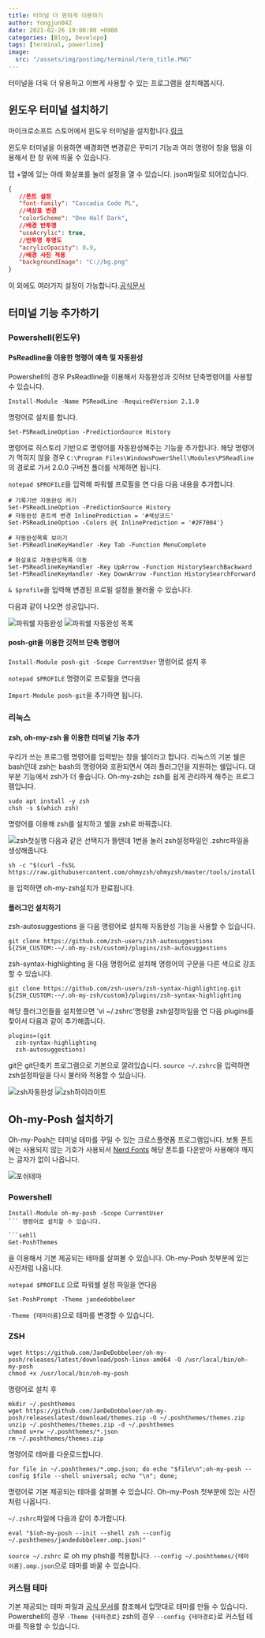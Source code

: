 ```yaml
---
title: 터미널 더 편하게 이용하기
author: Yongjun042
date: 2021-02-26 19:00:00 +0900
categories: [Blog, Develope]
tags: [terminal, powerline]
image:
  src: "/assets/img/postimg/terminal/term_title.PNG"
---
```


터미널을 더욱 더 유용하고 이쁘게 사용할 수 있는 프로그램을 설치해봅시다.

## 윈도우 터미널 설치하기

마이크로소프트 스토어에서 윈도우 터미널을 설치합니다.[링크](https://www.microsoft.com/ko-kr/p/windows-terminal/9n0dx20hk701?activetab=pivot:overviewtab "링크")

윈도우 터미널을 이용하면 배경화면 변경같은 꾸미기 기능과 여러 명령어 창을 탭을 이용해서 한 창 위에 띄울 수 있습니다.

탭 +옆에 있는 아래 화살표를 눌러 설정을 열 수 있습니다. json파일로 되어있습니다.

 ``` json 
{
    //폰트 설정
    "font-family": "Cascadia Code PL",
    //색상표 변경
    "colorScheme": "One Half Dark",
    //배경 반투명
    "useAcrylic": true,
    //반투명 투명도
    "acrylicOpacity": 0.9,
    //배경 사진 적용
    "backgroundImage": "C://bg.png"
}
 ``` 

이 외에도 여러가지 설정이 가능합니다.[공식문서](https://docs.microsoft.com/ko-kr/windows/terminal/customize-settings/profile-general "공식문서")


## 터미널 기능 추가하기

### Powershell(윈도우)

#### PsReadline을 이용한 명령어 예측 및 자동완성

Powershell의 경우 PsReadline을 이용해서 자동완성과 깃허브 단축명령어를 사용할 수 있습니다.

```shell
Install-Module -Name PSReadLine -RequiredVersion 2.1.0
```

명령어로 설치를 합니다.

```shell
Set-PSReadLineOption -PredictionSource History
```

명령어로 히스토리 기반으로 명령어를 자동완성해주는 기능을 추가합니다. 해당 명령어가 먹히지 않을 경우 `C:\Program Files\WindowsPowerShell\Modules\PSReadline`의 경로로 가서 2.0.0 구버전 폴더를 삭제하면 됩니다.

`notepad $PROFILE`을 입력해 파워쉘 프로필을 연 다음 다음 내용을 추가합니다.

```shell
# 기록기반 자동완성 켜기
Set-PSReadLineOption -PredictionSource History
# 자동완성 폰트색 변경 InlinePrediction = '#색상코드'
Set-PSReadLineOption -Colors @{ InlinePrediction = '#2F7004'}

# 자동완성목록 보이기
Set-PSReadlineKeyHandler -Key Tab -Function MenuComplete

# 화살표로 자동완성목록 이동
Set-PSReadlineKeyHandler -Key UpArrow -Function HistorySearchBackward
Set-PSReadlineKeyHandler -Key DownArrow -Function HistorySearchForward
```

`& $profile`을 입력해 변경된 프로필 설정을 불러올 수 있습니다.

다음과 같이 나오면 성공입니다.

![파워쉘 자동완성](/assets/img/postimg/terminal/ps_autocomplete.PNG "파워쉘 자동완성")
![파워쉘 자동완성 목록](/assets/img/postimg/terminal/ps_suggest.PNG "파워쉘 자동완성 목록")

#### posh-git을 이용한 깃허브 단축 명령어

`Install-Module posh-git -Scope CurrentUser` 명령어로 설치 후

`notepad $PROFILE` 명령어로 프로필을 연다음

`Import-Module posh-git`을 추가하면 됩니다.

### 리눅스

#### zsh, oh-my-zsh 을 이용한 터미널 기능 추가

우리가 쓰는 프로그램 명령어를 입력받는 창을 쉘이라고 합니다.
리눅스의 기본 쉘은 bash인데 zsh는 bash의 명령어와 호환되면서 여러 플러그인을 지원하는 쉘입니다. 대부분 기능에서 zsh가 더 좋습니다. Oh-my-zsh는 zsh를 쉽게 관리하게 해주는 프로그램입니다.

```shell
sudo apt install -y zsh
chsh -s $(which zsh)
```

명령어를 이용해 zsh를 설치하고 쉘을 zsh로 바꿔줍니다.

![zsh첫실행](/assets/img/postimg/terminal/zsh_first.PNG "zsh첫실행")
다음과 같은 선택지가 뜰텐데 1번을 눌러 zsh설정파일인 .zshrc파일을 생성해줍니다.

```sehll
sh -c "$(curl -fsSL https://raw.githubusercontent.com/ohmyzsh/ohmyzsh/master/tools/install.sh)"
```

을 입력하면 oh-my-zsh설치가 완료됩니다.

#### 플러그인 설치하기

zsh-autosuggestions 을 다음 명령어로 설치해 자동완성 기능을 사용할 수 있습니다.

```shell
git clone https://github.com/zsh-users/zsh-autosuggestions ${ZSH_CUSTOM:-~/.oh-my-zsh/custom}/plugins/zsh-autosuggestions
```

zsh-syntax-highlighting 을 다음 명령어로 설치해 명령어의 구문을 다른 색으로 강조할 수 있습니다.

```shell
git clone https://github.com/zsh-users/zsh-syntax-highlighting.git ${ZSH_CUSTOM:-~/.oh-my-zsh/custom}/plugins/zsh-syntax-highlighting
```

해당 플러그인들을 설치했으면 'vi ~/.zshrc'명령올 zsh설정파일을 연 다음 plugins를 찾아서 다음과 같이 추가해줍니다.

```shell
plugins=(git
  zsh-syntax-highlighting
  zsh-autosuggestions)
```

git은 git단축키 프로그램으로 기본으로 깔려있습니다.
`source ~/.zshrc`을 입력하면 zsh설정파일을 다시 불러와 적용할 수 있습니다.

![zsh자동완성](/assets/img/postimg/terminal/zsh_auto.PNG "zsh자동완성")
![zsh하이라이트](/assets/img/postimg/terminal/zsh_highlight.PNG "zsh하이라이트")

## Oh-my-Posh 설치하기

Oh-my-Posh는 터미널 테마를 꾸밀 수 있는 크로스플랫폼 프로그램입니다.
보통 폰트에는 사용되지 않는 기호가 사용되서 [Nerd Fonts](https://www.nerdfonts.com/ "Nerd Fonts") 해당 폰트를 다운받아 사용해야 깨지는 글자가 없이 나옵니다.

![포쉬테마](/assets/img/postimg/terminal/Posh_theme.PNG "포쉬테마")

### Powershell

```sehll
Install-Module oh-my-posh -Scope CurrentUser
``` 명령어로 설치할 수 있습니다.

```sehll
Get-PoshThemes
````

을 이용해서 기본 제공되는 테마를 살펴볼 수 있습니다. Oh-my-Posh 첫부분에 있는 사진처럼 나옵니다.

`notepad $PROFILE` 으로 파워쉘 설정 파일을 연다음

```shell
Set-PoshPrompt -Theme jandedobbeleer
```

`-Theme {테마이름}`으로 테마를 변경할 수 있습니다.

### ZSH

```console
wget https://github.com/JanDeDobbeleer/oh-my-posh/releases/latest/download/posh-linux-amd64 -O /usr/local/bin/oh-my-posh
chmod +x /usr/local/bin/oh-my-posh
```

명령어로 설치 후

```console
mkdir ~/.poshthemes
wget https://github.com/JanDeDobbeleer/oh-my-posh/releaseslatest/download/themes.zip -O ~/.poshthemes/themes.zip
unzip ~/.poshthemes/themes.zip -d ~/.poshthemes
chmod u+rw ~/.poshthemes/*.json
rm ~/.poshthemes/themes.zip
```

명령어로 테마를 다운로드합니다.

```console
for file in ~/.poshthemes/*.omp.json; do echo "$file\n";oh-my-posh --config $file --shell universal; echo "\n"; done;
```

명령어로 기본 제공되는 테마를 살펴볼 수 있습니다. Oh-my-Posh 첫부분에 있는 사진처럼 나옵니다.

`~/.zshrc`파일에 다음과 같이 추가합니다.

```shell
eval "$(oh-my-posh --init --shell zsh --config ~/.poshthemes/jandedobbeleer.omp.json)"
```

`source ~/.zshrc`
로 oh my phsh를 적용합니다.
`--config ~/.poshthemes/{테마 이름}.omp.json`으로 테마를 바꿀 수 있습니다.

### 커스텀 테마

기본 제공되는 테마 파일과 [공식 문서](https://ohmyposh.dev/docs/ "공식 문서")를 참조해서 입맛대로 테마를 만들 수 있습니다.
Powershell의 경우 `-Theme {테마경로}` zsh의 경우 `--config {테마경로}`로 커스텀 테마를 적용할 수 있습니다.
